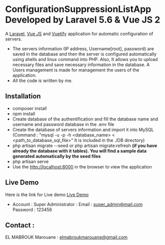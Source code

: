 # ConfigurationSuppressionListApp Developed by Laravel 5.6 & Vue JS 2

A [Laravel](http://laravel.com/), [Vue JS](https://vuejs.org/) and [Vuetify](https://vuetifyjs.com/) application for automatic configuration of servers.

- The servers information (IP address, Username[root], password) are saved in the database and then the server is configured automatically using shells and linux command into PHP. Also, It allows you to upload necessary files and save necessary information in the database. A Users management is made for management the users of the application.
- All the code is written by me.

## Installation

- composer install
- npm install
- Create database of the authentification and fill the database name and username and password database in the .env file
- Create the database of servers information and import it into MySQL (Command : "mysql -u <username> -p <password> -h <host> <database_name> < <path_to_database_sql_file>" It is included in the ./DB directory)
- php artisan migrate --seed or php artisan migrate:refresh **(if you have already the database with it tables). You will find a sample data generated automatically by the seed files**
- php artisan serve
- Use the [http://localhost:8000](http://localhost:8000) in the browser to view the application

## Live Demo

Here is the link for Live demo [Live Demo](http://elmabroukmarouane.pw/ConfigSupApp)

- Account :
  Super Administrator :
  Email : [super_admin@mail.com](super_admin@mail.com)
  Password : 123456

## Contact :

EL MABROUK Marouane : [elmabroukmarouane@gmail.com](elmabroukmarouane@gmail.com)

